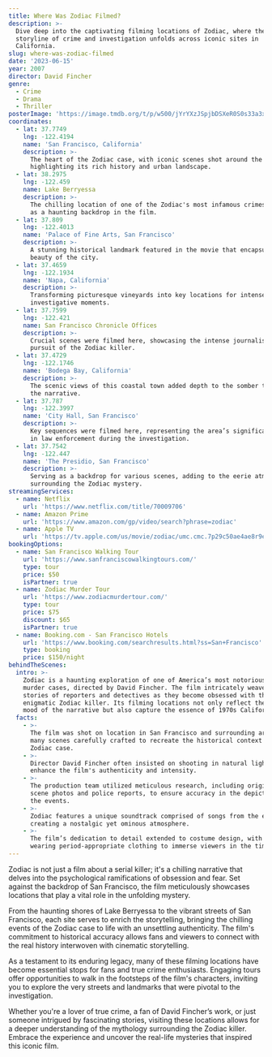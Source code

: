 ```yaml
---
title: Where Was Zodiac Filmed?
description: >-
  Dive deep into the captivating filming locations of Zodiac, where the gripping
  storyline of crime and investigation unfolds across iconic sites in
  California.
slug: where-was-zodiac-filmed
date: '2023-06-15'
year: 2007
director: David Fincher
genre:
  - Crime
  - Drama
  - Thriller
posterImage: 'https://image.tmdb.org/t/p/w500/jYrYXzJSpjbDSXeR0S0s33a3xru.jpg'
coordinates:
  - lat: 37.7749
    lng: -122.4194
    name: 'San Francisco, California'
    description: >-
      The heart of the Zodiac case, with iconic scenes shot around the city,
      highlighting its rich history and urban landscape.
  - lat: 38.2975
    lng: -122.459
    name: Lake Berryessa
    description: >-
      The chilling location of one of the Zodiac's most infamous crimes, serving
      as a haunting backdrop in the film.
  - lat: 37.809
    lng: -122.4013
    name: 'Palace of Fine Arts, San Francisco'
    description: >-
      A stunning historical landmark featured in the movie that encapsulates the
      beauty of the city.
  - lat: 37.4659
    lng: -122.1934
    name: 'Napa, California'
    description: >-
      Transforming picturesque vineyards into key locations for intense
      investigative moments.
  - lat: 37.7599
    lng: -122.421
    name: San Francisco Chronicle Offices
    description: >-
      Crucial scenes were filmed here, showcasing the intense journalistic
      pursuit of the Zodiac killer.
  - lat: 37.4729
    lng: -122.1746
    name: 'Bodega Bay, California'
    description: >-
      The scenic views of this coastal town added depth to the somber tone of
      the narrative.
  - lat: 37.787
    lng: -122.3997
    name: 'City Hall, San Francisco'
    description: >-
      Key sequences were filmed here, representing the area’s significant role
      in law enforcement during the investigation.
  - lat: 37.7542
    lng: -122.447
    name: 'The Presidio, San Francisco'
    description: >-
      Serving as a backdrop for various scenes, adding to the eerie atmosphere
      surrounding the Zodiac mystery.
streamingServices:
  - name: Netflix
    url: 'https://www.netflix.com/title/70009706'
  - name: Amazon Prime
    url: 'https://www.amazon.com/gp/video/search?phrase=zodiac'
  - name: Apple TV
    url: 'https://tv.apple.com/us/movie/zodiac/umc.cmc.7p29c50ae4ae8r9eqjvflo6b0'
bookingOptions:
  - name: San Francisco Walking Tour
    url: 'https://www.sanfranciscowalkingtours.com/'
    type: tour
    price: $50
    isPartner: true
  - name: Zodiac Murder Tour
    url: 'https://www.zodiacmurdertour.com/'
    type: tour
    price: $75
    discount: $65
    isPartner: true
  - name: Booking.com - San Francisco Hotels
    url: 'https://www.booking.com/searchresults.html?ss=San+Francisco'
    type: booking
    price: $150/night
behindTheScenes:
  intro: >-
    Zodiac is a haunting exploration of one of America’s most notorious unsolved
    murder cases, directed by David Fincher. The film intricately weaves the
    stories of reporters and detectives as they become obsessed with the
    enigmatic Zodiac killer. Its filming locations not only reflect the eerie
    mood of the narrative but also capture the essence of 1970s California.
  facts:
    - >-
      The film was shot on location in San Francisco and surrounding areas, with
      many scenes carefully crafted to recreate the historical context of the
      Zodiac case.
    - >-
      Director David Fincher often insisted on shooting in natural light to
      enhance the film's authenticity and intensity.
    - >-
      The production team utilized meticulous research, including original crime
      scene photos and police reports, to ensure accuracy in the depiction of
      the events.
    - >-
      Zodiac features a unique soundtrack comprised of songs from the era,
      creating a nostalgic yet ominous atmosphere.
    - >-
      The film’s dedication to detail extended to costume design, with actors
      wearing period-appropriate clothing to immerse viewers in the time.
---
```


<ZodiacFilmGuide />

Zodiac is not just a film about a serial killer; it's a chilling narrative that delves into the psychological ramifications of obsession and fear. Set against the backdrop of San Francisco, the film meticulously showcases locations that play a vital role in the unfolding mystery.

From the haunting shores of Lake Berryessa to the vibrant streets of San Francisco, each site serves to enrich the storytelling, bringing the chilling events of the Zodiac case to life with an unsettling authenticity. The film's commitment to historical accuracy allows fans and viewers to connect with the real history interwoven with cinematic storytelling.

As a testament to its enduring legacy, many of these filming locations have become essential stops for fans and true crime enthusiasts. Engaging tours offer opportunities to walk in the footsteps of the film's characters, inviting you to explore the very streets and landmarks that were pivotal to the investigation.

Whether you're a lover of true crime, a fan of David Fincher’s work, or just someone intrigued by fascinating stories, visiting these locations allows for a deeper understanding of the mythology surrounding the Zodiac killer. Embrace the experience and uncover the real-life mysteries that inspired this iconic film.
